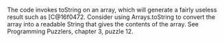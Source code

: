 The code invokes toString on an array, which will generate a fairly useless result such as [C@16f0472. Consider using Arrays.toString to convert the array into a readable String that gives the contents of the array. See Programming Puzzlers, chapter 3, puzzle 12.